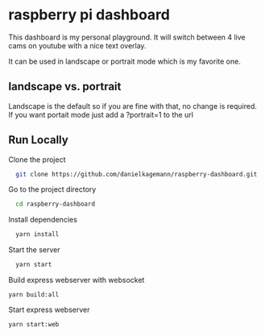 # raspberry pi dashboard

This dashboard is my personal playground.
It will switch between 4 live cams on youtube with a nice text overlay.

It can be used in landscape or portrait mode which is my favorite one.

## landscape vs. portrait

Landscape is the default so if you are fine with that, no change is required.
If you want portait mode just add a ?portrait=1 to the url


## Run Locally

Clone the project

```bash
  git clone https://github.com/danielkagemann/raspberry-dashboard.git
```

Go to the project directory

```bash
  cd raspberry-dashboard
```

Install dependencies

```bash
  yarn install
```

Start the server

```bash
  yarn start
```

Build express webserver with websocket
```
yarn build:all
```

Start express webserver
```
yarn start:web
```
